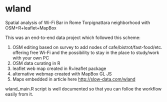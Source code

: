 # wland
Spatial analysis of Wi-Fi Bar in Rome Torpignattara neighborhood with OSM+R+leaflet+MapBox

This was an end-to-end data project which followed this scheme:

1. OSM editing based on survey to add nodes of cafe/bistrot/fast-food/etc. offering free Wi-Fi and the possibility to stay in the place to study/work with your own PC
2. OSM data curating in R
3. leaflet web map created in R+leaflet package
4. alternative webmap created with MapBox GL JS
5. Maps embedded in article here http://slow-data.com/wland

wland_main.R script is well documented so that you can folloe the workflow easily from it.
